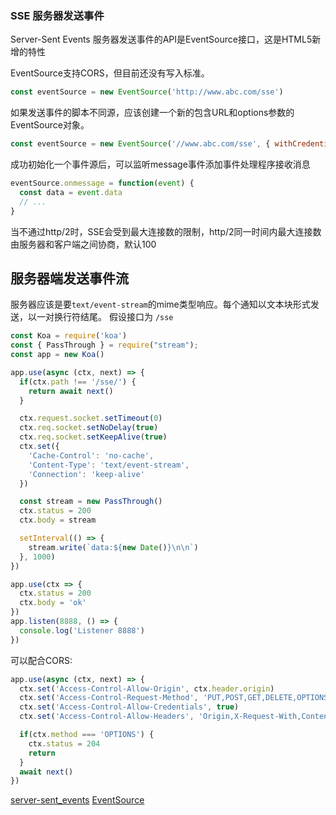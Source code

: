 ### SSE 服务器发送事件

Server-Sent Events
服务器发送事件的API是EventSource接口，这是HTML5新增的特性

EventSource支持CORS，但目前还没有写入标准。
```js
const eventSource = new EventSource('http://www.abc.com/sse')
```

如果发送事件的脚本不同源，应该创建一个新的包含URL和options参数的EventSource对象。
```js
const eventSource = new EventSource('//www.abc.com/sse', { withCredentials: true})
```

成功初始化一个事件源后，可以监听message事件添加事件处理程序接收消息
```js
eventSource.onmessage = function(event) {
  const data = event.data
  // ...
}

```

当不通过http/2时，SSE会受到最大连接数的限制，http/2同一时间内最大连接数由服务器和客户端之间协商，默认100


## 服务器端发送事件流

服务器应该是要`text/event-stream`的mime类型响应。每个通知以文本块形式发送，以一对换行符结尾。
假设接口为 `/sse`

```js
const Koa = require('koa')
const { PassThrough } = require("stream");
const app = new Koa()

app.use(async (ctx, next) => {
  if(ctx.path !== '/sse/') {
    return await next()
  }

  ctx.request.socket.setTimeout(0)
  ctx.req.socket.setNoDelay(true)
  ctx.req.socket.setKeepAlive(true)
  ctx.set({
    'Cache-Control': 'no-cache',
    'Content-Type': 'text/event-stream',
    'Connection': 'keep-alive'
  })

  const stream = new PassThrough()
  ctx.status = 200
  ctx.body = stream

  setInterval(() => {
    stream.write(`data:${new Date()}\n\n`)
  }, 1000)
})

app.use(ctx => {
  ctx.status = 200
  ctx.body = 'ok'
})
app.listen(8888, () => {
  console.log('Listener 8888')
})
```
可以配合CORS:
```js
app.use(async (ctx, next) => {
  ctx.set('Access-Control-Allow-Origin', ctx.header.origin)
  ctx.set('Access-Control-Request-Method', 'PUT,POST,GET,DELETE,OPTIONS')
  ctx.set('Access-Control-Allow-Credentials', true)
  ctx.set('Access-Control-Allow-Headers', 'Origin,X-Request-With,Content-Type,Accept')

  if(ctx.method === 'OPTIONS') {
    ctx.status = 204
    return
  }
  await next()
})
```

[server-sent_events](https://developer.mozilla.org/zh-CN/docs/Server-sent_events/Using_server-sent_events)
[EventSource](https://developer.mozilla.org/zh-CN/docs/Server-sent_events/EventSource)
